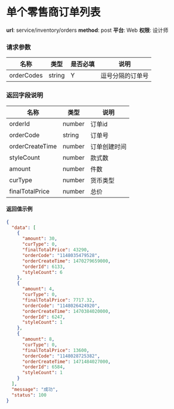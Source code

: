 单个零售商订单列表
=======

**url**: service/inventory/orders
**method**: post
**平台**: Web
**权限**: 设计师


### 请求参数

|    名称    |  类型  | 是否必填 |       说明       |
|------------|--------|----------|------------------|
| orderCodes | string | Y        | 逗号分隔的订单号 |

### 返回字段说明

|       名称      |  类型  |     说明     |
|-----------------|--------|--------------|
| orderId         | number | 订单id       |
| orderCode       | string | 订单号       |
| orderCreateTime | number | 订单创建时间 |
| styleCount      | number | 款式数       |
| amount          | number | 件数         |
| curType         | number | 货币类型     |
| finalTotalPrice | number | 总价     |


#### 返回值示例

```json
{
  "data": [
    {
      "amount": 30,
      "curType": 0,
      "finalTotalPrice": 43290,
      "orderCode": "1148035479528",
      "orderCreateTime": 1470279659000,
      "orderId": 6133,
      "styleCount": 6
    },
    {
      "amount": 4,
      "curType": 0,
      "finalTotalPrice": 7717.32,
      "orderCode": "1148026424920",
      "orderCreateTime": 1470384020000,
      "orderId": 6247,
      "styleCount": 1
    },
    {
      "amount": 8,
      "curType": 0,
      "finalTotalPrice": 13600,
      "orderCode": "1148028725382",
      "orderCreateTime": 1471484027000,
      "orderId": 6584,
      "styleCount": 1
    }
  ],
  "message": "成功",
  "status": 100
}
```